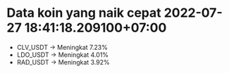 # Data koin yang naik cepat 2022-07-27 18:41:18.209100+07:00

* CLV_USDT -> Meningkat 7.23%
* LDO_USDT -> Meningkat 4.01%
* RAD_USDT -> Meningkat 3.92%
